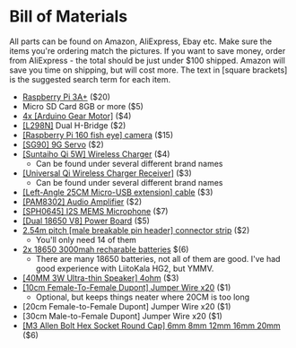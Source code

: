 # Bill of Materials
All parts can be found on Amazon, AliExpress, Ebay etc. Make sure the items you're ordering match the pictures. If you want to save money, order from AliExpress - the total should be just under $100 shipped. Amazon will save you time on shipping, but will cost more. The text in [square brackets] is the suggested search term for each item.

* [Raspberry Pi 3A+](images/bom/raspberrypi.jpg) ($20)
* Micro SD Card 8GB or more ($5)
* [4x [Arduino Gear Motor]](images/bom/motors.jpg) ($4)
* [[L298N]](images/bom/l298n.jpg) Dual H-Bridge ($2)
* [[Raspberry Pi 160 fish eye] camera](images/bom/camera.jpg) ($15)
* [[SG90] 9G Servo](images/bom/sg90.jpg) ($2)
* [[Suntaiho Qi 5W] Wireless Charger](images/bom/wireless_charger.jpg) ($4)
    * Can be found under several different brand names
* [[Universal Qi Wireless Charger Receiver]](images/bom/wireless_receiver.jpg) ($3)
    * Can be found under several different brand names
* [[Left-Angle 25CM Micro-USB extension] cable](images/bom/charger_extension.jpg) ($3)
* [[PAM8302] Audio Amplifier](images/bom/amplifier.jpg) ($2)
* [[SPH0645] I2S MEMS Microphone](images/bom/mic.jpg) ($7)
* [[Dual 18650 V8] Power Board](images/bom/18650v8.jpg) ($5)
* [2.54m pitch [male breakable pin header] connector strip](images/bom/header.jpg) ($2)
    * You'll only need 14 of them
* [2x 18650 3000mah recharable batteries](images/bom/18650.jpg) $(6)
    * There are many 18650 batteries, not all of them are good. I've had good experience with LiitoKala HG2, but YMMV.
* [[40MM 3W Ultra-thin Speaker] 4ohm](images/bom/speaker.jpg) ($3)
* [[10cm Female-To-Female Dupont] Jumper Wire x20](images/bom/dupont.jpg) ($1)
    * Optional, but keeps things neater where 20CM is too long
* [20cm Female-to-Female Dupont] Jumper Wire x20 ($1)
* [30cm Male-to-Female Dupont] Jumper Wire x20 ($1)
* [[M3 Allen Bolt Hex Socket Round Cap] 6mm 8mm 12mm 16mm 20mm](images/bom/m3.jpg) ($6)

